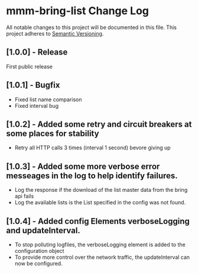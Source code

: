 # mmm-bring-list Change Log
All notable changes to this project will be documented in this file.
This project adheres to [Semantic Versioning](http://semver.org/).


## [1.0.0] - Release

First public release

## [1.0.1] - Bugfix

- Fixed list name comparison
- Fixed interval bug

## [1.0.2] - Added some retry and circuit breakers at some places for stability

- Retry all HTTP calls 3 times (interval 1 second) bevore giving up

## [1.0.3] - Added some more verbose error messeages in the log to help identify failures.

- Log the response if the download of the list master data from the bring api fails
- Log the available lists is the List specified in the config was not found. 

## [1.0.4] - Added config Elements verboseLogging and updateInterval.

- To stop polluting logfiles, the verboseLogging element is added to the configuration object
- To provide more control over the network traffic, the updateInterval can now be configured.  